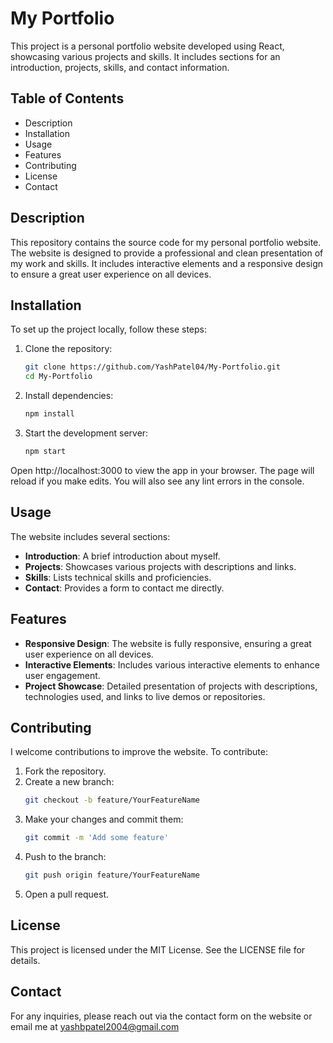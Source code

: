 # My Portfolio

This project is a personal portfolio website developed using React, showcasing various projects and skills. It includes sections for an introduction, projects, skills, and contact information.

## Table of Contents
- Description
- Installation
- Usage
- Features
- Contributing
- License
- Contact

## Description
This repository contains the source code for my personal portfolio website. The website is designed to provide a professional and clean presentation of my work and skills. It includes interactive elements and a responsive design to ensure a great user experience on all devices.

## Installation
To set up the project locally, follow these steps:

1. Clone the repository:
    ```bash
    git clone https://github.com/YashPatel04/My-Portfolio.git
    cd My-Portfolio
    ```

2. Install dependencies:
    ```bash
    npm install
    ```

3. Start the development server:
    ```bash
    npm start
    ```

Open http://localhost:3000 to view the app in your browser. The page will reload if you make edits. You will also see any lint errors in the console.

## Usage
The website includes several sections:
- **Introduction**: A brief introduction about myself.
- **Projects**: Showcases various projects with descriptions and links.
- **Skills**: Lists technical skills and proficiencies.
- **Contact**: Provides a form to contact me directly.

## Features
- **Responsive Design**: The website is fully responsive, ensuring a great user experience on all devices.
- **Interactive Elements**: Includes various interactive elements to enhance user engagement.
- **Project Showcase**: Detailed presentation of projects with descriptions, technologies used, and links to live demos or repositories.

## Contributing
I welcome contributions to improve the website. To contribute:

1. Fork the repository.
2. Create a new branch:
    ```bash
    git checkout -b feature/YourFeatureName
    ```
3. Make your changes and commit them:
    ```bash
    git commit -m 'Add some feature'
    ```
4. Push to the branch:
    ```bash
    git push origin feature/YourFeatureName
    ```
5. Open a pull request.

## License
This project is licensed under the MIT License. See the LICENSE file for details.

## Contact
For any inquiries, please reach out via the contact form on the website or email me at yashbpatel2004@gmail.com

